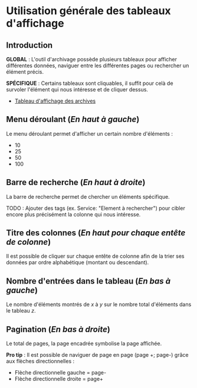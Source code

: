 ﻿# __Utilisation générale des tableaux d'affichage__

## Introduction
__GLOBAL__ : L'outil d'archivage possède plusieurs tableaux pour afficher différentes données, naviguer entre les différentes pages ou rechercher un élément précis.

__SPÉCIFIQUE__ : Certains tableaux sont cliquables, il suffit pour celà de survoler l'élément qui nous intéresse et de cliquer dessus.

* [Tableau d'affichage des archives](afficher_archives.md)

## Menu déroulant (_En haut à gauche_)
Le menu déroulant permet d'afficher un certain nombre d'éléments :

* 10
* 25
* 50
* 100

## Barre de recherche (_En haut à droite_)
La barre de recherche permet de chercher un éléments spécifique.

TODO : Ajouter des tags (ex. Service: "Element à rechercher") pour cibler encore plus précisément la colonne qui nous intéresse.

## Titre des colonnes (_En haut pour chaque entête de colonne_)
Il est possible de cliquer sur chaque entête de colonne afin de la trier ses données par ordre alphabétique (montant ou descendant).

## Nombre d'entrées dans le tableau (_En bas à gauche_)
Le nombre d'éléments montrés de _x_ à _y_ sur le nombre total d'éléments dans le tableau _z_.

## Pagination (_En bas à droite_)
Le total de pages, la page encadrée symbolise la page affichée.

__Pro tip__ : Il est possible de naviguer de page en page (page +; page-) grâce aux flèches directionnelles :
* Flèche directionnelle gauche = page-
* Flèche directionnelle droite = page+
